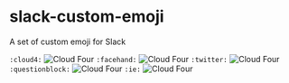 # slack-custom-emoji
A set of custom emoji for Slack

`:cloud4:` ![Cloud Four](emoji/cloud4")
`:facehand:` ![Cloud Four](emoji/facepalm.gif")
`:twitter:` ![Cloud Four](emoji/twitter")
`:questionblock:` ![Cloud Four](emoji/questionblock")
`:ie:` ![Cloud Four](emoji/ie")
